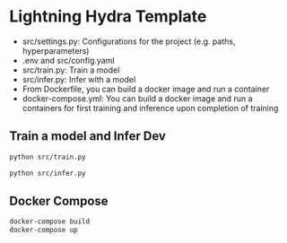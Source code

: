 # Lightning Hydra Template
- src/settings.py: Configurations for the project (e.g. paths, hyperparameters)
- .env and src/config.yaml 
- src/train.py: Train a model
- src/infer.py: Infer with a model
- From Dockerfile, you can build a docker image and run a container
- docker-compose.yml: You can build a docker image and run a containers for first training and inference upon completion of training
  
## Train a model and Infer Dev

```bash
python src/train.py
```

```bash
python src/infer.py
```

## Docker Compose 

```bash
docker-compose build
docker-compose up
```